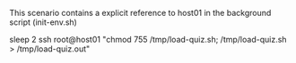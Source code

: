 

This scenario contains a explicit reference to host01 in the background script (init-env.sh)

sleep 2
ssh root@host01 "chmod 755 /tmp/load-quiz.sh; /tmp/load-quiz.sh > /tmp/load-quiz.out"

